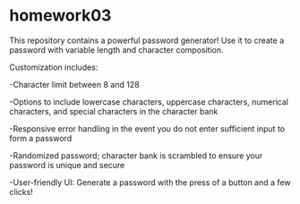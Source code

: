 # homework03

This repository contains a powerful password generator! Use it to create a password with variable length and character composition. 

Customization includes:

-Character limit between 8 and 128

-Options to include lowercase characters, uppercase characters, numerical characters, and special characters in the character bank

-Responsive error handling in the event you do not enter sufficient input to form a password

-Randomized password; character bank is scrambled to ensure your password is unique and secure

-User-friendly UI: Generate a password with the press of a button and a few clicks!
